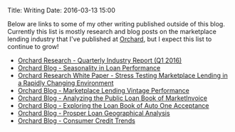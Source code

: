 Title: Writing
Date: 2016-03-13 15:00

Below are links to some of my other writing published outside of this blog. Currently this list is mostly research and blog posts on the marketplace lending industry that I've published at [Orchard](https://www.orchardplatform.com), but I expect this list to continue to grow!

* [Orchard Research - Quarterly Industry Report (Q1 2016)](https://www.orchardplatform.com/wp-content/uploads/2016/06/Orchard_Quarterly_Industry_Report_Q1_2016.pdf)
* [Orchard Blog - Seasonality in Loan Performance](http://www.orchardplatform.com/blog/seasonality-loan-performance/)
* [Orchard Research White Paper - Stress Testing Marketplace Lending in a Rapidly Changing Environment](https://www.orchardplatform.com/wp-content/uploads/2016/03/Orchard_white_paper_Stress_Testing.pdf)
* [Orchard Blog - Marketplace Lending Vintage Performance](http://www.orchardplatform.com/blog/marketplace-lending-vintage-performance-by-fico/)
* [Orchard Blog - Analyzing the Public Loan Book of MarketInvoice](http://www.orchardplatform.com/blog/analyzing-the-public-loan-book-of-marketinvoice/)
* [Orchard Blog - Exploring the Loan Book of Auto One Acceptance](http://www.orchardplatform.com/blog/exploring-the-loan-book-of-auto-one-acceptance/) 
* [Orchard Blog - Prosper Loan Geographical Analysis](http://www.orchardplatform.com/blog/prosper-loan-geographical-analysis/)
* [Orchard Blog - Consumer Credit Trends](http://www.orchardplatform.com/blog/consumer-credit-trends-q1-2015-prosper-update/)
